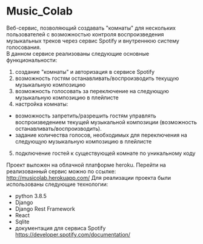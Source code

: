 # Music_Colab

Веб-сервис, позволяющий создавать "комнаты" для нескольких пользователей с возможностью контроля воспроизведения музыкальных треков через сервис Spotify и внутреннюю систему голосования.  
В данном сервисе реализованы следующие основные функциональности:
1.	создание "комнаты" и авторизация в сервисе Spotify
2.	возможность гостям останавливать/воспроизводить текущую музыкальную композицию
3.	возможность голосовать за переключение на следующую музыкальную композицию в плейлисте
4.	настройка комнаты: 
-	возможность запретить/разрешить гостям управлять воспроизведением текущей музыкальной композиции (возможность останавливать/воспроизводить).
-	задание количества голосов, необходимых для переключения на следующую музыкальную композицию в плейлисте
5.	подключение гостей к существующей комнате по уникальному коду

Проект выложен на облачной платформе heroku. Перейти на реализованный сервис можно по ссылке: 
http://musicolab.herokuapp.com/
Для реализации проекта были использованы следующие технологии:
- python 3.8.5
- Django
- Django Rest Framework
- React
- Sqlite
- документация для сервиса Spotify https://developer.spotify.com/documentation/
